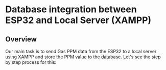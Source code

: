 # Database integration between ESP32 and Local Server (XAMPP)

## Overview
Our main task is to send Gas PPM data from the ESP32 to a local server using XAMPP and store the PPM value to the database. Let's see the step by step process for this:

